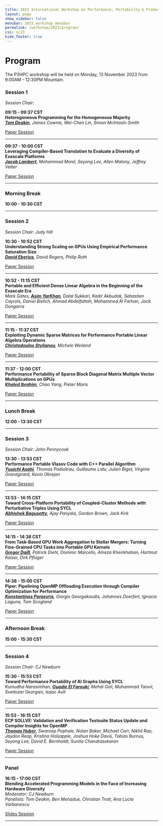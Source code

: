 ```yaml
---
title: 2023 International Workshop on Performance, Portability & Productivity in HPC
layout: page
show_sidebar: false
menubar: 2023_workshop_menubar
permalink: /workshop/2023/program/
css: sc23
hide_footer: true
---
```


# Program

The P3HPC workshop will be held on Monday, 13 November 2023 from 9:00AM - 12:30PM Mountain.

### Session 1
<p>
<i>Session Chair: </i>
</p>

<p>
<b>09:15 - 09:37 CST</b><br />
<b>Heterogeneous Programming for the Homogeneous Majority</b><br />
<i><b><u>Tom Deakin</u></b>, James Cownie, Wei-Chen Lin, Simon McIntosh-Smith</i><br />
<div class="buttons">
<a class="button is-primary" href="" disabled>
<span class="icon is-small">
<i class="fas fa-file-alt"></i>
</span>
<span>Paper</span>
</a>
<a class="button is-primary" href="https://sc22.supercomputing.org/?post_type=page&p=3479&id=ws_p3hpc105&sess=sess428">
<span class="icon is-small">
<i class="fas fa-chalkboard-teacher"></i>
</span>
<span>Session</span>
</a>
</div>
</p>


<hr>


<p>
<b>09:37 - 10:00 CST</b><br />
<b>Leveraging Compiler-Based Translation to Evaluate a Diversity of Exascale Platforms</b><br />
<i><b><u>Jacob Lambert</u></b>, Mohammad Monil, Seyong Lee, Allen Malony, Jeffrey Vetter</i><br />
<div class="buttons">
<a class="button is-primary" href="" disabled>
<span class="icon is-small">
<i class="fas fa-file-alt"></i>
</span>
<span>Paper</span>
</a>
<a class="button is-primary" href="https://sc22.supercomputing.org/?post_type=page&p=3479&id=ws_p3hpc126&sess=sess428">
<span class="icon is-small">
<i class="fas fa-chalkboard-teacher"></i>
</span>
<span>Session</span>
</a>
</div>
</p>


<hr>

### Morning Break

**10:00 - 10:30 CST**

<hr>

### Session 2
<p>
<i>Session Chair: Judy Hill</i>
</p>

<p>
<b>10:30 - 10:52 CST</b><br />
<b>Understanding Strong Scaling on GPUs Using Empirical Performance Saturation Size</b><br />
<i><b><u>David Eberius</u></b>, David Rogers, Philip Roth</i><br />
<div class="buttons">
<a class="button is-primary" href="" disabled>
<span class="icon is-small">
<i class="fas fa-file-alt"></i>
</span>
<span>Paper</span>
</a>
<a class="button is-primary" href="https://sc22.supercomputing.org/?post_type=page&p=3479&id=ws_p3hpc121&sess=sess428">
<span class="icon is-small">
<i class="fas fa-chalkboard-teacher"></i>
</span>
<span>Session</span>
</a>
</div>
</p>


<hr>


<p>
<b>10:52 - 11:15 CST</b><br />
<b>Portable and Efficient Dense Linear Algebra in the Beginning of the Exascale Era</b><br />
<i>Mark Gates, <b><u>Asim YarKhan</u></b>, Dalal Sukkari, Kadir Akbudak, Sebastien Cayrols, Daniel Bielich, Ahmad Abdelfattah, Mohammed Al Farhan, Jack Dongarra</i><br />
<div class="buttons">
<a class="button is-primary" href="" disabled>
<span class="icon is-small">
<i class="fas fa-file-alt"></i>
</span>
<span>Paper</span>
</a>
<a class="button is-primary" href="https://sc22.supercomputing.org/?post_type=page&p=3479&id=ws_p3hpc116&sess=sess428">
<span class="icon is-small">
<i class="fas fa-chalkboard-teacher"></i>
</span>
<span>Session</span>
</a>
</div>
</p>


<hr>


<p>
<b>11:15 - 11:37 CST</b><br />
<b>Exploiting Dynamic Sparse Matrices for Performance Portable Linear Algebra Operations</b><br />
<i><b><u>Christodoulos Stylianou</u></b>, Michele Weiland</i><br />
<div class="buttons">
<a class="button is-primary" href="" disabled>
<span class="icon is-small">
<i class="fas fa-file-alt"></i>
</span>
<span>Paper</span>
</a>
<a class="button is-primary" href="https://sc22.supercomputing.org/?post_type=page&p=3479&id=ws_p3hpc113&sess=sess428">
<span class="icon is-small">
<i class="fas fa-chalkboard-teacher"></i>
</span>
<span>Session</span>
</a>
</div>
</p>


<hr>


<p>
<b>11:37 - 12:00 CST</b><br />
<b>Performance Portability of Sparse Block Diagonal Matrix Multiple Vector Multiplications on GPUs</b><br />
<i><b><u>Khaled Ibrahim</u></b>, Chao Yang, Pieter Maris</i><br />
<div class="buttons">
<a class="button is-primary" href="" disabled>
<span class="icon is-small">
<i class="fas fa-file-alt"></i>
</span>
<span>Paper</span>
</a>
<a class="button is-primary" href="https://sc22.supercomputing.org/?post_type=page&p=3479&id=ws_p3hpc109&sess=sess428">
<span class="icon is-small">
<i class="fas fa-chalkboard-teacher"></i>
</span>
<span>Session</span>
</a>
</div>
</p>


<hr>

### Lunch Break

**12:00 - 13:30 CST**

<hr>

### Session 3
<p>
<i>Session Chair: John Pennycook</i>
</p>

<p>
<b>13:30 - 13:53 CST</b><br />
<b>Performance Portable Vlasov Code with C++ Parallel Algorithm</b><br />
<i><b><u>Yuuichi Asahi</u></b>, Thomas Padioleau, Guillaume Latu, Julien Bigot, Virginie Grandgirard, Kevin Obrejan</i><br />
<div class="buttons">
<a class="button is-primary" href="" disabled>
<span class="icon is-small">
<i class="fas fa-file-alt"></i>
</span>
<span>Paper</span>
</a>
<a class="button is-primary" href="https://sc22.supercomputing.org/?post_type=page&p=3479&id=ws_p3hpc111&sess=sess428">
<span class="icon is-small">
<i class="fas fa-chalkboard-teacher"></i>
</span>
<span>Session</span>
</a>
</div>
</p>


<hr>


<p>
<b>13:53 - 14:15 CST</b><br />
<b>Toward Cross-Platform Portability of Coupled-Cluster Methods with Perturbative Triples Using SYCL</b><br />
<i><b><u>Abhishek Bagusetty</u></b>, Ajay Panyala, Gordon Brown, Jack Kirk</i><br />
<div class="buttons">
<a class="button is-primary" href="" disabled>
<span class="icon is-small">
<i class="fas fa-file-alt"></i>
</span>
<span>Paper</span>
</a>
<a class="button is-primary" href="https://sc22.supercomputing.org/?post_type=page&p=3479&id=ws_p3hpc122&sess=sess428">
<span class="icon is-small">
<i class="fas fa-chalkboard-teacher"></i>
</span>
<span>Session</span>
</a>
</div>
</p>


<hr>


<p>
<b>14:15 - 14:38 CST</b><br />
<b>From Task-Based GPU Work Aggregation to Stellar Mergers: Turning Fine-Grained CPU Tasks into Portable GPU Kernels</b><br />
<i><b><u>Gregor Daiß</u></b>, Patrick Diehl, Dominic Marcello, Alireza Kheirkhahan, Hartmut Kaiser, Dirk Pflüger</i><br />
<div class="buttons">
<a class="button is-primary" href="" disabled>
<span class="icon is-small">
<i class="fas fa-file-alt"></i>
</span>
<span>Paper</span>
</a>
<a class="button is-primary" href="https://sc22.supercomputing.org/?post_type=page&p=3479&id=ws_p3hpc115&sess=sess428">
<span class="icon is-small">
<i class="fas fa-chalkboard-teacher"></i>
</span>
<span>Session</span>
</a>
</div>
</p>


<hr>


<p>
<b>14:38 - 15:00 CST</b><br />
<b>Piper: Pipelining OpenMP Offloading Execution through Compiler Optimization for Performance</b><br />
<i><b><u>Konstantinos Parasyris</u></b>, Giorgis Georgakoudis, Johannes Doerfert, Ignacio Laguna, Tom Scogland</i><br />
<div class="buttons">
<a class="button is-primary" href="" disabled>
<span class="icon is-small">
<i class="fas fa-file-alt"></i>
</span>
<span>Paper</span>
</a>
<a class="button is-primary" href="https://sc22.supercomputing.org/?post_type=page&p=3479&id=ws_p3hpc127&sess=sess428">
<span class="icon is-small">
<i class="fas fa-chalkboard-teacher"></i>
</span>
<span>Session</span>
</a>
</div>
</p>


<hr>

### Afternoon Break

**15:00 - 15:30 CST**

<hr>

### Session 4
<p>
<i>Session Chair: CJ Newburn</i>
</p>

<p>
<b>15:30 - 15:53 CST</b><br />
<b>Toward Performance Portability of AI Graphs Using SYCL</b><br />
<i>Kumudha Narasimhan, <b><u>Ouadie El Farouki</u></b>, Mehdi Goli, Muhammad Tanvir, Svetlozar Georgiev, Isaac Ault</i><br />
<div class="buttons">
<a class="button is-primary" href="" disabled>
<span class="icon is-small">
<i class="fas fa-file-alt"></i>
</span>
<span>Paper</span>
</a>
<a class="button is-primary" href="https://sc22.supercomputing.org/?post_type=page&p=3479&id=ws_p3hpc114&sess=sess428">
<span class="icon is-small">
<i class="fas fa-chalkboard-teacher"></i>
</span>
<span>Session</span>
</a>
</div>
</p>


<hr>


<p>
<b>15:53 - 16:15 CST</b><br />
<b>ECP SOLLVE: Validation and Verification Testsuite Status Update and Compiler Insights for OpenMP</b><br />
<i><b><u>Thomas Huber</u></b>, Swaroop Pophale, Nolan Baker, Michael Carr, Nikhil Rao, Jaydon Reap, Kristina Holsapple, Joshua Hoke Davis, Tobias Burnus, Seyong Lee, David E. Bernholdt, Sunita Chandrasekaran</i><br />
<div class="buttons">
<a class="button is-primary" href="" disabled>
<span class="icon is-small">
<i class="fas fa-file-alt"></i>
</span>
<span>Paper</span>
</a>
<a class="button is-primary" href="https://sc22.supercomputing.org/?post_type=page&p=3479&id=ws_p3hpc106&sess=sess428">
<span class="icon is-small">
<i class="fas fa-chalkboard-teacher"></i>
</span>
<span>Session</span>
</a>
</div>
</p>


<hr>

### Panel

<p>
<b>16:15 - 17:00 CST</b><br />
<b>Blending Accelerated Programming Models in the Face of Increasing Hardware Diversity</b><br />
<i>Moderator: CJ Newburn</i><br />
<i>Panelists: Tom Deakin, Ben Menadue, Christian Trott, Ana Lucia Varbanescu</i><br />
<div class="buttons">
<a class="button is-primary" href="https://docs.google.com/presentation/d/1ByRl0vIM-DUX3yRuUCrqopHhAotAL14e/">
<span class="icon is-small">
<i class="fas fa-file-powerpoint"></i>
</span>
<span>Slides</span>
</a>
<a class="button is-primary" href="https://sc22.supercomputing.org/?post_type=page&p=3479&id=miscp111&sess=sess428">
<span class="icon is-small">
<i class="fas fa-chalkboard-teacher"></i>
</span>
<span>Session</span>
</a>
</div>
</p>


<hr>
